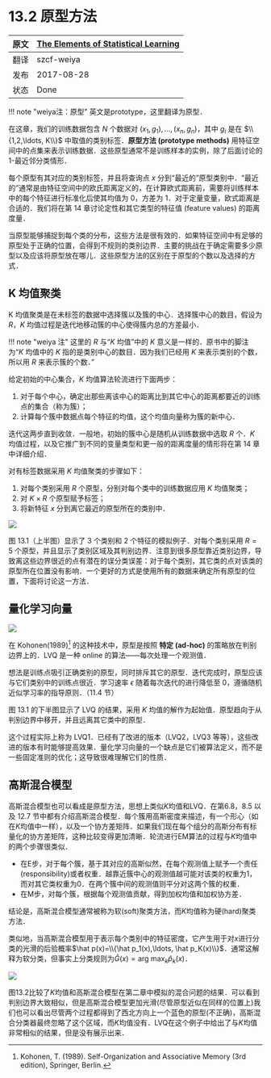 # 13.2 原型方法

| 原文   | [The Elements of Statistical Learning](https://esl.hohoweiya.xyz/book/The%20Elements%20of%20Statistical%20Learning.pdf#page=478) |
| ---- | ---------------------------------------- |
| 翻译   | szcf-weiya                               |
| 发布 | 2017-08-28 |
| 状态 | Done |


!!! note "weiya注：原型"
	英文是prototype，这里翻译为原型．

在这章，我们的训练数据包含 $N$ 个数据对 $(x_1,g_1),\ldots, (x_n,g_n)$，其中 $g_i$ 是在 $\\{1,2,\ldots, K\\}$ 中取值的类别标签．**原型方法 (prototype methods)** 用特征空间中的点集来表示训练数据．这些原型通常不是训练样本的实例，除了后面讨论的 1-最近邻分类情形．

每个原型有其对应的类别标签，并且将查询点 $x$ 分到“最近的”原型类别中．“最近的”通常是由特征空间中的欧氏距离定义的，在计算欧式距离前，需要将训练样本中的每个特征进行标准化后使其均值为 0，方差为 1．对于定量变量，欧式距离是合适的．我们将在第 14 章讨论定性和其它类型的特征值 (feature values) 的距离度量．

当原型能够捕捉到每个类的分布，这些方法是很有效的．如果特征空间中有足够的原型处于正确的位置，会得到不规则的类别边界．主要的挑战在于确定需要多少原型以及应该将原型放在哪儿．这些原型方法的区别在于原型的个数以及选择的方式．

## K 均值聚类

K 均值聚类是在未标签的数据中选择簇以及簇的中心．选择簇中心的数目，假设为 $R$，$K$ 均值过程是迭代地移动簇的中心使得簇内总的方差最小．

!!! note "weiya 注"
    这里的 $R$ 与“$K$ 均值”中的 $K$ 意义是一样的．原书中的脚注为“$K$ 均值中的 $K$ 指的是类别中心的数目．因为我们已经用 $K$ 来表示类别的个数，所以用 $R$ 来表示簇的个数．”

给定初始的中心集合，$K$ 均值算法轮流进行下面两步：

1. 对于每个中心，确定出那些离该中心的距离比到其它中心的距离都要近的训练点的集合（称为簇）；
2. 计算每个簇中数据点每个特征的均值，这个均值向量称为簇的新中心．

迭代这两步直到收敛．一般地，初始的簇中心是随机从训练数据中选取 $R$ 个．$K$ 均值过程，以及它推广到不同的变量类型和更一般的距离度量的情形将在第 14 章中详细介绍．

对有标签数据采用 $K$ 均值聚类的步骤如下：

1. 对每个类别采用 $R$ 个原型，分别对每个类中的训练数据应用 $K$ 均值聚类；
2. 对 $K\times R$ 个原型赋予标签；
3. 将新特征 $x$ 分到离它最近的原型所在的类别中．

![](../img/13/fig13.1.png)

图 13.1（上半图）显示了 3 个类别和 2 个特征的模拟例子．对每个类别采用 $R=5$ 个原型，并且显示了类别区域及其判别边界．注意到很多原型靠近类别边界，导致离这些边界很近的点有潜在的误分类误差：对于每个类别，其它类的点对该类的原型所在位置没有影响．一个更好的方式是使用所有的数据来确定所有原型的位置，下面将讨论这一方法．

## 量化学习向量

![](../img/13/alg13.1.png)

在 Kohonen(1989)[^1] 的这种技术中，原型是按照 **特定 (ad-hoc)** 的策略放在判别边界上的．LVQ 是一种 online 的算法——每次处理一个观测值．

想法是训练点吸引正确类别的原型，同时排斥其它的原型．迭代完成时，原型应该与它们类别中的训练点很近．学习速率 $\epsilon$ 随着每次迭代的进行降低至 0，遵循随机近似学习率的指导原则．（11.4 节）

图 13.1 的下半图显示了 LVQ 的结果，采用 $K$ 均值的解作为起始值．原型趋向于从判别边界中移开，并且远离其它类中的原型．

这个过程实际上称为 LVQ1．已经有了改进的版本（LVQ2，LVQ3 等等），这些改进的版本有时能够提高效果．量化学习向量的一个缺点是它们被算法定义，而不是一些固定准则的优化；这导致很难理解它们的性质．

## 高斯混合模型

高斯混合模型也可以看成是原型方法，思想上类似$K$均值和LVQ．在第6.8，8.5 以及 12.7 节中都有介绍高斯混合模型．每个簇用高斯密度来描述，有一个形心（如在$K$均值中一样），以及一个协方差矩阵．如果我们现在每个组分的高斯分布有标量化的协方差矩阵，这种比较变得更加清晰．轮流进行EM算法的过程与$K$均值中的两个步骤很类似．

- 在E步，对于每个簇，基于其对应的高斯似然，在每个观测值上赋予一个责任(responsibility)或者权重．越靠近簇中心的观测值越可能对该类的权重为1，而对其它类权重为0．在两个簇中间的观测值则平分对这两个簇的权重．
- 在M步，对每个簇，根据每个观测值贡献，得到加权均值和加权协方差．

结论是，高斯混合模型通常被称为软(soft)聚类方法，而$K$均值称为硬(hard)聚类方法．

类似地，当高斯混合模型用于表示每个类别中的特征密度，它产生用于对$x$进行分类的光滑的后验概率$\hat p(x)=\\{\hat p_1(x),\ldots, \hat p_K(x)\\}$．通常这解释为软分类，但事实上分类规则为$\hat G(x)=\text{arg max}_k\hat p_k(x)$．

![](../img/13/fig13.2.png)

图13.2比较了$K$均值和高斯混合模型在第二章中模拟的混合问题的结果．可以看到判别边界大致相似，但是高斯混合模型更加光滑(尽管原型近似在同样的位置上)我们也可以看出尽管两个过程都得到了西北方向上一个蓝色的原型(不正确)，高斯混合分类器最终忽略了这个区域，而$K$均值没有．LVQ在这个例子中给出了与$K$均值非常相似的结果，但是没有展示出来．

[^1]: Kohonen, T. (1989). Self-Organization and Associative Memory (3rd edition), Springer, Berlin.

